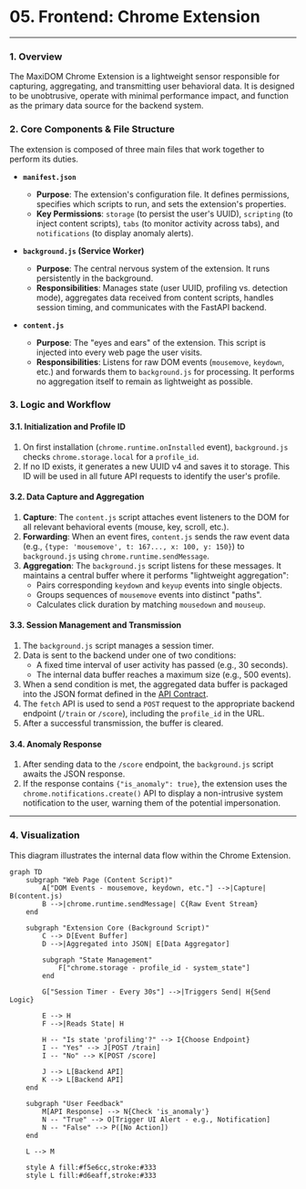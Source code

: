 # 05. Frontend: Chrome Extension

---

### 1. Overview

The MaxiDOM Chrome Extension is a lightweight sensor responsible for capturing, aggregating, and transmitting user behavioral data. It is designed to be unobtrusive, operate with minimal performance impact, and function as the primary data source for the backend system.

### 2. Core Components & File Structure

The extension is composed of three main files that work together to perform its duties.

-   **`manifest.json`**
    -   **Purpose**: The extension's configuration file. It defines permissions, specifies which scripts to run, and sets the extension's properties.
    -   **Key Permissions**: `storage` (to persist the user's UUID), `scripting` (to inject content scripts), `tabs` (to monitor activity across tabs), and `notifications` (to display anomaly alerts).

-   **`background.js` (Service Worker)**
    -   **Purpose**: The central nervous system of the extension. It runs persistently in the background.
    -   **Responsibilities**: Manages state (user UUID, profiling vs. detection mode), aggregates data received from content scripts, handles session timing, and communicates with the FastAPI backend.

-   **`content.js`**
    -   **Purpose**: The "eyes and ears" of the extension. This script is injected into every web page the user visits.
    -   **Responsibilities**: Listens for raw DOM events (`mousemove`, `keydown`, etc.) and forwards them to `background.js` for processing. It performs no aggregation itself to remain as lightweight as possible.

### 3. Logic and Workflow

#### 3.1. Initialization and Profile ID

1.  On first installation (`chrome.runtime.onInstalled` event), `background.js` checks `chrome.storage.local` for a `profile_id`.
2.  If no ID exists, it generates a new UUID v4 and saves it to storage. This ID will be used in all future API requests to identify the user's profile.

#### 3.2. Data Capture and Aggregation

1.  **Capture**: The `content.js` script attaches event listeners to the DOM for all relevant behavioral events (mouse, key, scroll, etc.).
2.  **Forwarding**: When an event fires, `content.js` sends the raw event data (e.g., `{type: 'mousemove', t: 167..., x: 100, y: 150}`) to `background.js` using `chrome.runtime.sendMessage`.
3.  **Aggregation**: The `background.js` script listens for these messages. It maintains a central buffer where it performs "lightweight aggregation":
    -   Pairs corresponding `keydown` and `keyup` events into single objects.
    -   Groups sequences of `mousemove` events into distinct "paths".
    -   Calculates click duration by matching `mousedown` and `mouseup`.

#### 3.3. Session Management and Transmission

1.  The `background.js` script manages a session timer.
2.  Data is sent to the backend under one of two conditions:
    -   A fixed time interval of user activity has passed (e.g., 30 seconds).
    -   The internal data buffer reaches a maximum size (e.g., 500 events).
3.  When a send condition is met, the aggregated data buffer is packaged into the JSON format defined in the [API Contract](04_API_CONTRACT.md).
4.  The `fetch` API is used to send a `POST` request to the appropriate backend endpoint (`/train` or `/score`), including the `profile_id` in the URL.
5.  After a successful transmission, the buffer is cleared.

#### 3.4. Anomaly Response

1.  After sending data to the `/score` endpoint, the `background.js` script awaits the JSON response.
2.  If the response contains `{"is_anomaly": true}`, the extension uses the `chrome.notifications.create()` API to display a non-intrusive system notification to the user, warning them of the potential impersonation.

---

### 4. Visualization

This diagram illustrates the internal data flow within the Chrome Extension.

```mermaid
graph TD
    subgraph "Web Page (Content Script)"
        A["DOM Events - mousemove, keydown, etc."] -->|Capture| B(content.js)
        B -->|chrome.runtime.sendMessage| C{Raw Event Stream}
    end

    subgraph "Extension Core (Background Script)"
        C --> D[Event Buffer]
        D -->|Aggregated into JSON| E[Data Aggregator]
        
        subgraph "State Management"
            F["chrome.storage - profile_id - system_state"]
        end

        G["Session Timer - Every 30s"] -->|Triggers Send| H{Send Logic}
        
        E --> H
        F -->|Reads State| H

        H -- "Is state 'profiling'?" --> I{Choose Endpoint}
        I -- "Yes" --> J[POST /train]
        I -- "No" --> K[POST /score]

        J --> L[Backend API]
        K --> L[Backend API]
    end

    subgraph "User Feedback"
        M[API Response] --> N{Check 'is_anomaly'}
        N -- "True" --> O[Trigger UI Alert - e.g., Notification]
        N -- "False" --> P([No Action])
    end

    L --> M

    style A fill:#f5e6cc,stroke:#333
    style L fill:#d6eaff,stroke:#333
```

